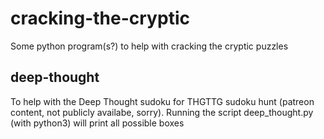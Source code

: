 # cracking-the-cryptic
Some python program(s?) to help with cracking the cryptic puzzles

## deep-thought
To help with the Deep Thought sudoku for THGTTG sudoku hunt (patreon content, not publicly availabe, sorry). 
Running the script deep_thought.py (with python3) will print all possible boxes
